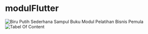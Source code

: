 # modulFlutter
![Biru Putih Sederhana Sampul Buku  Modul Pelatihan Bisnis Pemula](https://github.com/H4nk/modulFlutter/assets/2345501/21645f2c-9b87-4f94-8389-07355d382db7)
![Tabel Of Content](https://github.com/H4nk/modulFlutter/assets/2345501/5ce9b49b-4719-4590-aab2-bf1c6b1d9c3d)
